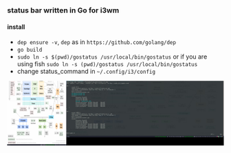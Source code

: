 ### status bar written in Go for i3wm


#### install 
* `dep ensure -v`, `dep` as in `https://github.com/golang/dep`
* `go build`
* `sudo ln -s $(pwd)/gostatus /usr/local/bin/gostatus` or if you are using fish `sudo ln -s (pwd)/gostatus /usr/local/bin/gostatus`
* change status_command in  `~/.config/i3/config`


![showcase](https://raw.githubusercontent.com/lsgrep/gostatus/master/screenshot.jpg)



